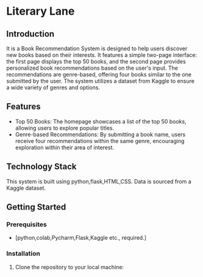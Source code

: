 # Literary Lane

## Introduction
It is a Book Recommendation System is designed to help users discover new books based on their interests.
It features a simple two-page interface: the first page displays the top 50 books,
and the second page provides personalized book recommendations based on the user's input. The recommendations are genre-based,
offering four books similar to the one submitted by the user.
The system utilizes a dataset from Kaggle to ensure a wide variety of genres and options.

## Features
- Top 50 Books: The homepage showcases a list of the top 50 books, allowing users to explore popular titles.
- Genre-based Recommendations: By submitting a book name, users receive four recommendations within the same genre, encouraging exploration within their area of interest.

## Technology Stack
This system is built using python,flask,HTML,CSS.
Data is sourced from a Kaggle dataset.

## Getting Started

### Prerequisites
- [python,colab,Pycharm,Flask,Kaggle etc., required.]

### Installation
1. Clone the repository to your local machine:
